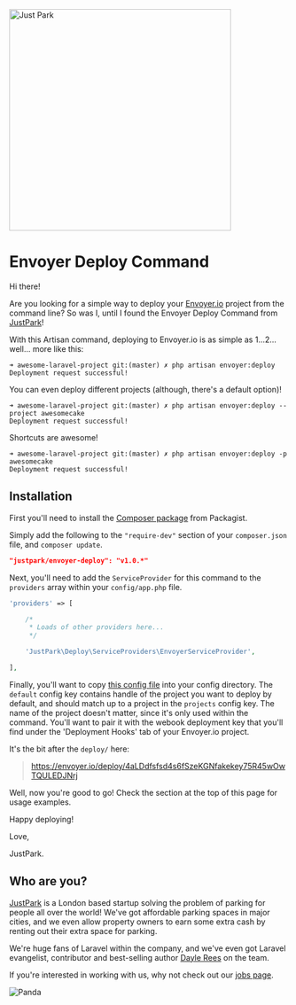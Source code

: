 <img src="https://www.justpark.com/media/img/logos/justpark.svg" width="400" alt="Just Park" />

# Envoyer Deploy Command

Hi there!

Are you looking for a simple way to deploy your [Envoyer.io](http://envoyer.io) project from the command line? So was I, until I found the Envoyer Deploy Command from [JustPark](http://justpark.com)!

With this Artisan command, deploying to Envoyer.io is as simple as 1...2... well... more like this:

    ➜ awesome-laravel-project git:(master) ✗ php artisan envoyer:deploy
    Deployment request successful!

You can even deploy different projects (although, there's a default option)!

    ➜ awesome-laravel-project git:(master) ✗ php artisan envoyer:deploy --project awesomecake
    Deployment request successful!

Shortcuts are awesome!

    ➜ awesome-laravel-project git:(master) ✗ php artisan envoyer:deploy -p awesomecake
    Deployment request successful!

## Installation

First you'll need to install the [Composer package](https://packagist.org/packages/justpark/envoyer-deploy) from Packagist.

Simply add the following to the `"require-dev"` section of your `composer.json` file, and `composer update`.

```json
"justpark/envoyer-deploy": "v1.0.*"
```

Next, you'll need to add the `ServiceProvider` for this command to the `providers` array within your `config/app.php` file.

```php
'providers' => [

    /*
     * Loads of other providers here...
     */

    'JustPark\Deploy\ServiceProviders\EnvoyerServiceProvider',

],
```

Finally, you'll want to copy [this config file](config/envoyer.php) into your config directory. The `default` config key contains handle of the project you want to deploy by default, and should match up to a project in the `projects` config key. The name of the project doesn't matter, since it's only used within the command. You'll want to pair it with the webook deployment key that you'll find under the 'Deployment Hooks' tab of your Envoyer.io project.

It's the bit after the `deploy/` here:

> https://envoyer.io/deploy/4aLDdfsfsd4s6fSzeKGNfakekey75R45wOwTQULEDJNrj

Well, now you're good to go! Check the section at the top of this page for usage examples.

Happy deploying!

Love,

JustPark.

## Who are you?

[JustPark](http://justpark.com) is a London based startup solving the problem of parking for people all over the world! We've got affordable parking spaces in major cities, and we even allow property owners to earn some extra cash by renting out their extra space for parking.

We're huge fans of Laravel within the company, and we've even got Laravel evangelist, contributor and best-selling author [Dayle Rees](https://twitter.com/daylerees) on the team.

If you're interested in working with us, why not check out our [jobs page](https://www.justpark.com/jobs/).

![Panda](http://i.imgur.com/HkoUPMk.jpg)

